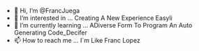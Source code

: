 - 👋 Hi, I’m @FrancJuega
- 👀 I’m interested in ... Creating A New Experience Easyli 
- 🌱 I’m currently learning ... ADiverse Form To Program An Auto Generating Code_Decifer
- 📫 How to reach me ... I´m Like Franc Lopez

<!---
FrancJuega/FrancJuega is a ✨ special ✨ repository because its `README.md` (this file) appears on your GitHub profile.
You can click the Preview link to take a look at your changes SEE YA MA BOY.
--->

